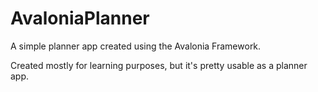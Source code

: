 # AvaloniaPlanner
A simple planner app created using the Avalonia Framework.

Created mostly for learning purposes, but it's pretty usable as a planner app.
